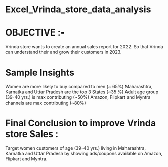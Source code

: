 
# Excel_Vrinda_store_data_analysis

# OBJECTIVE :-

Vrinda store wants to create an annual sales report for 2022. So that Vrinda can understand their and grow their customers in 2023.

# Sample Insights
Women are more likely to buy compared to men (~ 65%)
Maharashtra, Karnatka and Uttar Pradesh are the top 3 States (~35 %)
Adult age group (39-40 yrs.) is max contributing (~50%)
Amazon, Flipkart and Myntra channels are max contributing (~80%)

# Final Conclusion to improve Vrinda store Sales :
Target women customers of age (39-40 yrs.)  living in Maharashtra, Karnatka and Uttar Pradesh by showing ads/coupons available on Amazon, Flipkart and Myntra.


